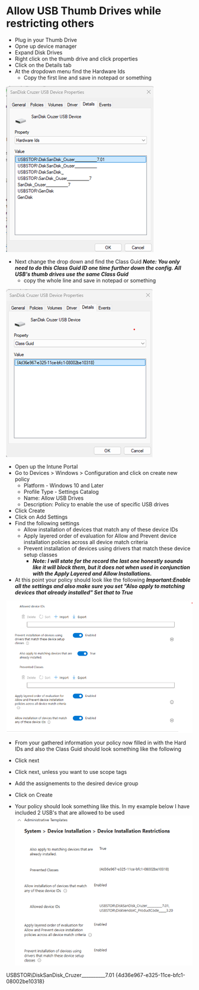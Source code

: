 # Allow USB Thumb Drives while restricting others

- Plug in your Thumb Drive
- Opne up device manager
- Expand Disk Drives
- Right click on the thumb drive and click properties
- Click on the Details tab
- At the dropdown menu find the Hardware Ids
    - Copy the first line and save in notepad or something

![alt text](images/hardwareid.png)

- Next change the drop down and find the Class Guid
    ***Note: You only need to do this Class Guid ID one time further down the config. All USB's thumb drives use the same Class Guid***
    - copy the whole line and save in notepad or something

![alt text](images/classguid.png)

- Open up the Intune Portal
- Go to Devices > Windows > Configuration and click on create new policy
    - Platform  - Windows 10 and Later
    - Profile Type  - Settings Catalog
    - Name: Allow USB Drives
    - Description: Policy to enable the use of specific USB drives
- Click Create
- Click on Add Settings
- Find the following settings
    - Allow installation of devices that match any of these device IDs
    - Apply layered order of evaluation for Allow and Prevent device installation policies across all device match criteria
    - Prevent installation of devices using drivers that match these device setup classes
        - ***Note: I will state for the record the last one honestly sounds like it will block them, but it does not when used in conjunction with the Apply Layered and Allow Installations.***
- At this point your policy should look like the following
    ***Important:Enable all the settings and also make sure you set "Also apply to matching devices that already installed" Set that to True***

![alt text](images/startpolicy.png)

- From your gathered information your policy now filled in with the Hard IDs and also the Class Guid should look something like the following
- Click next
- Click next, unless you want to use scope tags
- Add the assignements to the desired device group
- Click on Create

- Your policy should look something like this. In my example below I have included 2 USB's that are allowed to be used
![alt text](images/fullpolicy.png)












USBSTOR\DiskSanDisk_Cruzer__________7.01
{4d36e967-e325-11ce-bfc1-08002be10318}


